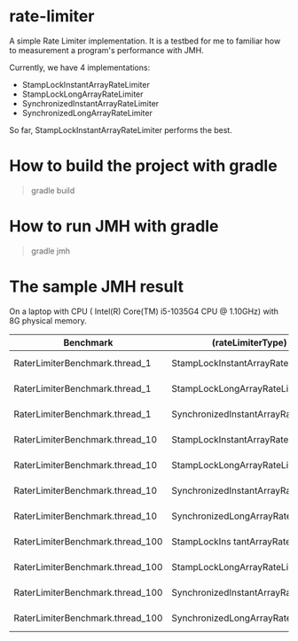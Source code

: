 # rate-limiter
A simple Rate Limiter implementation. It is a testbed for me to familiar how to measurement 
a program's performance with JMH.

Currently, we have 4 implementations: 
- StampLockInstantArrayRateLimiter
- StampLockLongArrayRateLimiter 
- SynchronizedInstantArrayRateLimiter
- SynchronizedLongArrayRateLimiter

So far, StampLockInstantArrayRateLimiter performs the best. 

# How to build the project with gradle
> gradle build

# How to run JMH with gradle
> gradle jmh

# The sample JMH result 
On a laptop with CPU ( Intel(R) Core(TM) i5-1035G4 CPU @ 1.10GHz) with 8G physical memory.

|Benchmark                        |                   (rateLimiterType) |  Mode | Cnt |  Score |  Error  |  Units |
|---------------------------------|-------------------------------------|-------|-----|--------|---------|--------|
|RaterLimiterBenchmark.thread_1   |    StampLockInstantArrayRateLimiter | thrpt |  15 | 23.546 | ▒ 1.378 | ops/us |
|RaterLimiterBenchmark.thread_1   |       StampLockLongArrayRateLimiter | thrpt |  15 | 51.569 | ▒ 1.235 | ops/us |
|RaterLimiterBenchmark.thread_1   | SynchronizedInstantArrayRateLimiter | thrpt |  15 | 37.822 | ▒ 1.583 | ops/us |
|RaterLimiterBenchmark.thread_10  |    StampLockInstantArrayRateLimiter | thrpt |  15 | 15.227 | ▒ 1.925 | ops/us |
|RaterLimiterBenchmark.thread_10  |       StampLockLongArrayRateLimiter | thrpt |  15 | 33.281 | ▒ 0.536 | ops/us |
|RaterLimiterBenchmark.thread_10  | SynchronizedInstantArrayRateLimiter | thrpt |  15 |  7.038 | ▒ 0.175 | ops/us |
|RaterLimiterBenchmark.thread_10  |    SynchronizedLongArrayRateLimiter | thrpt |  15 | 15.147 | ▒ 0.532 | ops/us |
|RaterLimiterBenchmark.thread_100 |    StampLockIns tantArrayRateLimiter | thrpt |  15 | 13.823 | ▒ 0.753 | ops/us |
|RaterLimiterBenchmark.thread_100 |       StampLockLongArrayRateLimiter | thrpt |  15 | 30.399 | ▒ 1.625 | ops/us |
|RaterLimiterBenchmark.thread_100 | SynchronizedInstantArrayRateLimiter | thrpt |  15 |  6.860 | ▒ 0.163 | ops/us |
|RaterLimiterBenchmark.thread_100 |    SynchronizedLongArrayRateLimiter | thrpt |  15 | 14.992 | ▒ 0.452 | ops/us |

